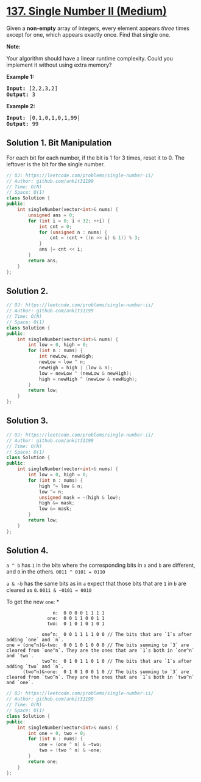 # [137. Single Number II (Medium)](https://leetcode.com/problems/single-number-ii/)

<p>Given a <strong>non-empty</strong>&nbsp;array of integers, every element appears <em>three</em> times except for one, which appears exactly once. Find that single one.</p>

<p><strong>Note:</strong></p>

<p>Your algorithm should have a linear runtime complexity. Could you implement it without using extra memory?</p>

<p><strong>Example 1:</strong></p>

<pre><strong>Input:</strong> [2,2,3,2]
<strong>Output:</strong> 3
</pre>

<p><strong>Example 2:</strong></p>

<pre><strong>Input:</strong> [0,1,0,1,0,1,99]
<strong>Output:</strong> 99</pre>


## Solution 1. Bit Manipulation

For each bit for each number, if the bit is 1 for 3 times, reset it to 0. The leftover is the bit for the single number.

```cpp
// OJ: https://leetcode.com/problems/single-number-ii/
// Author: github.com/ankit31199
// Time: O(N)
// Space: O(1)
class Solution {
public:
    int singleNumber(vector<int>& nums) {
        unsigned ans = 0;
        for (int i = 0; i < 32; ++i) {
            int cnt = 0;
            for (unsigned n : nums) {
                cnt = (cnt + ((n >> i) & 1)) % 3;
            }
            ans |= cnt << i;
        }
        return ans;
    }
};
```

## Solution 2.

```cpp
// OJ: https://leetcode.com/problems/single-number-ii/
// Author: github.com/ankit31199
// Time: O(N)
// Space: O(1)
class Solution {
public:
    int singleNumber(vector<int>& nums) {
        int low = 0, high = 0;
        for (int n : nums) {
            int newLow, newHigh;
            newLow = low ^ n;
            newHigh = high | (low & n);
            low = newLow ^ (newLow & newHigh);
            high = newHigh ^ (newLow & newHigh);
        }
        return low;
    }
};
```

## Solution 3.

```cpp
// OJ: https://leetcode.com/problems/single-number-ii/
// Author: github.com/ankit31199
// Time: O(N)
// Space: O(1)
class Solution {
public:
    int singleNumber(vector<int>& nums) {
        int low = 0, high = 0;
        for (int n : nums) {
            high ^= low & n;
            low ^= n;
            unsigned mask = ~(high & low);
            high &= mask;
            low &= mask;
        }
        return low;
    }
};
```

## Solution 4.

`a ^ b` has `1` in the bits where the corresponding bits in `a` and `b` are different, and `0` in the others. `0011 ^ 0101 = 0110`

`a & ~b` has the same bits as in `a` expect that those bits that are `1` in `b` are cleared as `0`. `0011 & ~0101 = 0010`

To get the new `one`:
* 

```
                 n:  0 0 0 0 1 1 1 1
               one:  0 0 1 1 0 0 1 1
               two:  0 1 0 1 0 1 0 1

             one^n:  0 0 1 1 1 1 0 0 // The bits that are `1`s after adding `one` and `n`.
one = (one^n)&~two:  0 0 1 0 1 0 0 0 // The bits summing to `3` are cleared from `one^n`. They are the ones that are `1`s both in `one^n` and `two`.
             two^n:  0 1 0 1 1 0 1 0 // The bits that are `1`s after adding `two` and `n`.
      (two^n)&~one:  0 1 0 1 0 0 1 0 // The bits summing to `3` are cleared from `two^n`. They are the ones that are `1`s both in `two^n` and `one`.
```

```cpp
// OJ: https://leetcode.com/problems/single-number-ii/
// Author: github.com/ankit31199
// Time: O(N)
// Space: O(1)
class Solution {
public:
    int singleNumber(vector<int>& nums) {
        int one = 0, two = 0;
        for (int n : nums) {
            one = (one ^ n) & ~two;
            two = (two ^ n) & ~one;
        }
        return one;
    }
};
```
